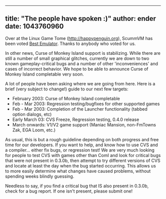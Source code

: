 
---
title: "The people have spoken :)"
author: ender
date: 1043760960
---

Over at the Linux Game Tome (http://happypenguin.org), ScummVM has been voted [Best Emulator](http://happypenguin.org/forums/viewtopic.php?t=549). Thanks to anybody who voted for us.  
  
In other news, Curse of Monkey Island support is stabilizing. While there are still a number of small graphical glitches, currently we are down to two known gameplay-critical bugs and a number of other 'inconveniences' and cases of incorrect behavior. We hope to be able to announce Curse of Monkey Island completable very soon.  
  
A lot of people have been asking where we are going from here. Here is a brief (very subject to change!) guide to our next few targets:

*   February 2003: Curse of Monkey Island completable
*   Feb - Mar 2003: Regression testing/bugfixes for other supported games
*   Feb - Mar 2003: Completion of the Launcher functionality (tabbed option dialogs, etc)
*   Early March 03: CVS Freeze, Regression testing, 0.4.0 release
*   March onwards: V1/V2 game support (Maniac Mansion, non-FmTowns Zak, EGA Loom, etc.)

  
  
As usual, this is but a rough guideline depending on both progress and free time for our developers. If you want to help, and know how to use CVS and a compiler... either fix bugs, or regression test! We are very much looking for people to test CVS with games other than ComI and look for critical bugs that were not present in 0.3.0b, then attempt to try different versions of CVS and locate at least the day when the bug started occurring. This allows us to more easily determine what changes have caused problems, without spending weeks blindly guessing.  
  
Needless to say, if you find a critical bug that IS also present in 0.3.0b, check for a bug report. If one isn't present, please submit one!
